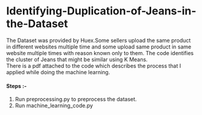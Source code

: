 # Identifying-Duplication-of-Jeans-in-the-Dataset

The Dataset was provided by Huex.Some sellers upload the same product in different websites multiple time and some upload same product in
same website multiple times with reason known only to them.
The code identifies the cluster of Jeans that might be similar using K Means.  
There is a pdf attached to the code which describes the process that I applied while doing the machine learning.  

#### Steps :-
1. Run preprocessing.py to preprocess the dataset.
2. Run machine_learning_code.py

